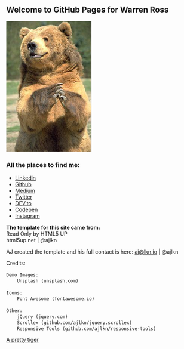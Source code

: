 ## Welcome to GitHub Pages  for Warren Ross
![Bear Clapping](images/bear-clapping.jpg)


### All the places to find me:
- [Linkedin](https://www.linkedin.com/in/warrenrross)
- [Github](https://github.com/warrenrross)
- [Medium](https://medium.com/@warrenrross)
- [Twitter](https://twitter.com/warrenrross)
- [DEV.to](https://dev.to/warrenrross)
- [Codepen](https://codepen.io/warrenrross)
- [Instagram](https://www.instagram.com/warrenrross/)


**The template for this site came from:**  
Read Only by HTML5 UP  
html5up.net | @ajlkn  

AJ created the template and his full contact is here:
aj@lkn.io | @ajlkn



Credits:

	Demo Images:
		Unsplash (unsplash.com)

	Icons:
		Font Awesome (fontawesome.io)

	Other:
		jQuery (jquery.com)
		Scrollex (github.com/ajlkn/jquery.scrollex)
		Responsive Tools (github.com/ajlkn/responsive-tools)

[A pretty tiger](https://upload.wikimedia.org/wikipedia/commons/5/56/Tiger.50.jpg)
